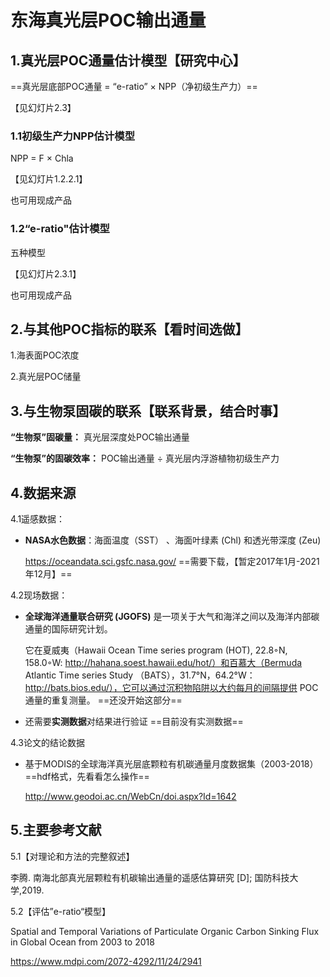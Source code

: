 # 东海真光层POC输出通量



## 1.真光层POC通量估计模型【研究中心】

==真光层底部POC通量 =  “e-ratio”    ×    NPP（净初级生产力）==

【见幻灯片2.3】

### 1.1初级生产力NPP估计模型

NPP   =   F   ×   Chla

【见幻灯片1.2.2.1】

也可用现成产品

### 1.2“e-ratio"估计模型

五种模型

【见幻灯片2.3.1】

也可用现成产品



## 2.与其他POC指标的联系【看时间选做】

1.海表面POC浓度

2.真光层POC储量



## 3.与生物泵固碳的联系【联系背景，结合时事】

**“生物泵”固碳量：**        真光层深度处POC输出通量

**“生物泵”的固碳效率：** POC输出通量 ÷ 真光层内浮游植物初级生产力



## 4.数据来源

4.1遥感数据：

+ **NASA水色数据**：海面温度（SST） 、海面叶绿素 (Chl) 和透光带深度 (Zeu)

   https://oceandata.sci.gsfc.nasa.gov/   ==需要下载，【暂定2017年1月-2021年12月】==



4.2现场数据：

+ **全球海洋通量联合研究 (JGOFS)** 是一项关于大气和海洋之间以及海洋内部碳通量的国际研究计划。

  它在夏威夷（Hawaii Ocean Time series program (HOT), 22.8◦N, 158.0◦W: http://hahana.soest.hawaii.edu/hot/）和百慕大（Bermuda Atlantic Time series Study （BATS），31.7°N，64.2°W：http://bats.bios.edu/），它可以通过沉积物陷阱以大约每月的间隔提供 POC 通量的重复测量。   ==还没开始这部分==

  

+ 还需要**实测数据**对结果进行验证   ==目前没有实测数据==



4.3论文的结论数据

+ 基于MODIS的全球海洋真光层底颗粒有机碳通量月度数据集（2003-2018）==hdf格式，先看看怎么操作==

  http://www.geodoi.ac.cn/WebCn/doi.aspx?Id=1642



## 5.主要参考文献

5.1【对理论和方法的完整叙述】

李腾. 南海北部真光层颗粒有机碳输出通量的遥感估算研究 [D]; 国防科技大学,2019.

5.2【评估”e-ratio“模型】

Spatial and Temporal Variations of Particulate Organic Carbon Sinking Flux in Global Ocean from 2003 to 2018

https://www.mdpi.com/2072-4292/11/24/2941

